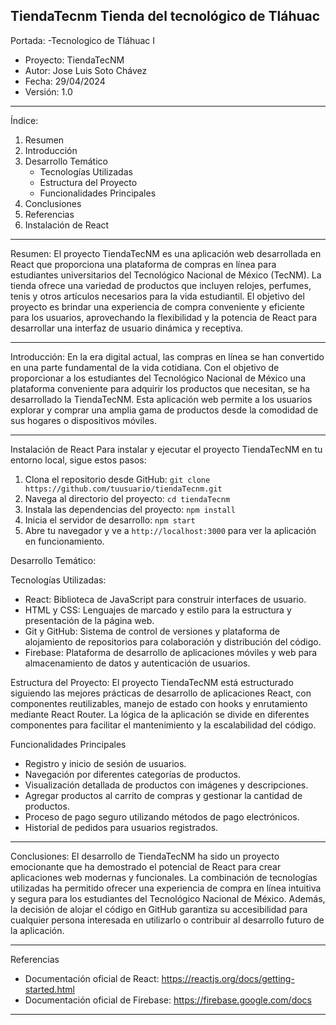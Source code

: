  TiendaTecnm
Tienda del tecnológico de Tláhuac 
---

Portada:
-Tecnologico de Tláhuac I
- Proyecto: TiendaTecNM
- Autor: Jose Luis Soto Chávez 
- Fecha: 29/04/2024
- Versión: 1.0

---

Índice:
1. Resumen
2. Introducción
3. Desarrollo Temático
    - Tecnologías Utilizadas
    - Estructura del Proyecto
    - Funcionalidades Principales
4. Conclusiones
5. Referencias
6. Instalación de React

---

Resumen:
El proyecto TiendaTecNM es una aplicación web desarrollada en React que proporciona una plataforma de compras en línea para estudiantes universitarios del Tecnológico Nacional de México (TecNM). La tienda ofrece una variedad de productos que incluyen relojes, perfumes, tenis y otros artículos necesarios para la vida estudiantil. El objetivo del proyecto es brindar una experiencia de compra conveniente y eficiente para los usuarios, aprovechando la flexibilidad y la potencia de React para desarrollar una interfaz de usuario dinámica y receptiva.

---

Introducción:
En la era digital actual, las compras en línea se han convertido en una parte fundamental de la vida cotidiana. Con el objetivo de proporcionar a los estudiantes del Tecnológico Nacional de México una plataforma conveniente para adquirir los productos que necesitan, se ha desarrollado la TiendaTecNM. Esta aplicación web permite a los usuarios explorar y comprar una amplia gama de productos desde la comodidad de sus hogares o dispositivos móviles.

---

Instalación de React
Para instalar y ejecutar el proyecto TiendaTecNM en tu entorno local, sigue estos pasos:
1. Clona el repositorio desde GitHub: `git clone https://github.com/tuusuario/tiendaTecnm.git`
2. Navega al directorio del proyecto: `cd tiendaTecnm`
3. Instala las dependencias del proyecto: `npm install`
4. Inicia el servidor de desarrollo: `npm start`
5. Abre tu navegador y ve a `http://localhost:3000` para ver la aplicación en funcionamiento.


Desarrollo Temático:

Tecnologías Utilizadas:
- React: Biblioteca de JavaScript para construir interfaces de usuario.
- HTML y CSS: Lenguajes de marcado y estilo para la estructura y presentación de la página web.
- Git y GitHub: Sistema de control de versiones y plataforma de alojamiento de repositorios para colaboración y distribución del código.
- Firebase: Plataforma de desarrollo de aplicaciones móviles y web para almacenamiento de datos y autenticación de usuarios.

Estructura del Proyecto:
El proyecto TiendaTecNM está estructurado siguiendo las mejores prácticas de desarrollo de aplicaciones React, con componentes reutilizables, manejo de estado con hooks y enrutamiento mediante React Router. La lógica de la aplicación se divide en diferentes componentes para facilitar el mantenimiento y la escalabilidad del código.

Funcionalidades Principales
- Registro y inicio de sesión de usuarios.
- Navegación por diferentes categorías de productos.
- Visualización detallada de productos con imágenes y descripciones.
- Agregar productos al carrito de compras y gestionar la cantidad de productos.
- Proceso de pago seguro utilizando métodos de pago electrónicos.
- Historial de pedidos para usuarios registrados.

---

Conclusiones:
El desarrollo de TiendaTecNM ha sido un proyecto emocionante que ha demostrado el potencial de React para crear aplicaciones web modernas y funcionales. La combinación de tecnologías utilizadas ha permitido ofrecer una experiencia de compra en línea intuitiva y segura para los estudiantes del Tecnológico Nacional de México. Además, la decisión de alojar el código en GitHub garantiza su accesibilidad para cualquier persona interesada en utilizarlo o contribuir al desarrollo futuro de la aplicación.

---

Referencias
- Documentación oficial de React: https://reactjs.org/docs/getting-started.html
- Documentación oficial de Firebase: https://firebase.google.com/docs

---
